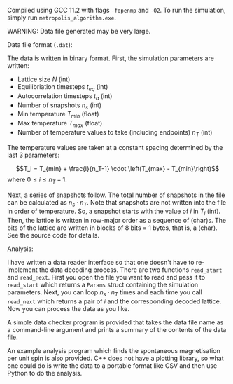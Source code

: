Compiled using GCC 11.2 with flags ```-fopenmp``` and ```-O2```. To run the simulation, simply run ```metropolis_algorithm.exe```.

WARNING: Data file generated may be very large.

Data file format (```.dat```):

The data is written in binary format.
First, the simulation parameters are written:
- Lattice size $N$ (int)
- Equilibriation timesteps $t_{eq}$ (int)
- Autocorrelation timesteps $t_a$ (int)
- Number of snapshots $n_s$ (int)
- Min temperature $T_{min}$ (float)
- Max temperature $T_{max}$ (float)
- Number of temperature values to take (including endpoints) $n_T$ (int)

The temperature values are taken at a constant spacing determined by the last 3 parameters:

$$T_i = T_{min} + \frac{i}{n_T-1} \cdot \left(T_{max} - T_{min}\right)$$ where $0 \leq i \leq n_T-1$.

Next, a series of snapshots follow. The total number of snapshots in the file can be calculated as $n_s \cdot n_T$. Note that snapshots are not written into the file in order of temperature. So, a snapshot starts with the value of $i$ in $T_i$ (int). Then, the lattice is written in row-major order as a sequence of (char)s. The bits of the lattice are written in blocks of 8 bits = 1 bytes, that is, a (char). See the source code for details.

Analysis:

I have written a data reader interface so that one doesn't have to re-implement the data decoding process. There are two functions ```read_start``` and ```read_next```. First you open the file you want to read and pass it to ```read_start``` which returns a ```Params``` struct containing  the simulation parameters. Next, you can loop $n_s \cdot n_T$ times and each time you call ```read_next``` which returns a pair of $i$ and the corresponding decoded lattice. Now you can process the data as you like.

A simple data checker program is provided that takes the data file name as a command-line argument and prints a summary of the contents of the data file.

An example analysis program which finds the spontaneous magnetisation per unit spin is also provided. C++ does not have a plotting library, so what one could do is write the data to a portable format like CSV and then use Python to do the analysis.
